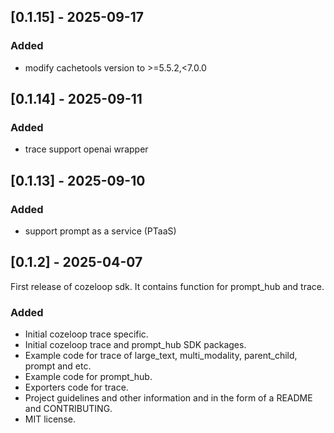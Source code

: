 ## [0.1.15] - 2025-09-17
### Added
- modify cachetools version to >=5.5.2,<7.0.0

## [0.1.14] - 2025-09-11
### Added
- trace support openai wrapper

## [0.1.13] - 2025-09-10
### Added
- support prompt as a service (PTaaS)


## [0.1.2] - 2025-04-07

First release of cozeloop sdk.
It contains function for prompt_hub and trace.

### Added

- Initial cozeloop trace specific.
- Initial cozeloop trace and prompt_hub SDK packages.
- Example code for trace of large_text, multi_modality, parent_child, prompt and etc.
- Example code for prompt_hub.
- Exporters code for trace.
- Project guidelines and other information and  in the form of a README and CONTRIBUTING.
- MIT license.